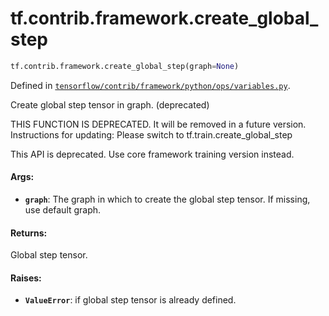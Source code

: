 <div itemscope itemtype="http://developers.google.com/ReferenceObject">
<meta itemprop="name" content="tf.contrib.framework.create_global_step" />
<meta itemprop="path" content="Stable" />
</div>

# tf.contrib.framework.create_global_step

``` python
tf.contrib.framework.create_global_step(graph=None)
```



Defined in [`tensorflow/contrib/framework/python/ops/variables.py`](https://www.tensorflow.org/code/tensorflow/contrib/framework/python/ops/variables.py).

Create global step tensor in graph. (deprecated)

THIS FUNCTION IS DEPRECATED. It will be removed in a future version.
Instructions for updating:
Please switch to tf.train.create_global_step

This API is deprecated. Use core framework training version instead.

#### Args:

* <b>`graph`</b>: The graph in which to create the global step tensor. If missing,
    use default graph.


#### Returns:

Global step tensor.


#### Raises:

* <b>`ValueError`</b>: if global step tensor is already defined.